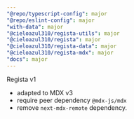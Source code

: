 ```yaml
---
"@repo/typescript-config": major
"@repo/eslint-config": major
"with-data": major
"@cieloazul310/regista-utils": major
"@cieloazul310/regista": major
"@cieloazul310/regista-data": major
"@cieloazul310/regista-mdx": major
"docs": major
---
```


Regista v1

- adapted to MDX v3
- require peer dependency `@mdx-js/mdx`
- remove `next-mdx-remote` dependency.
